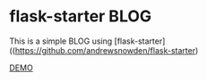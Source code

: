 flask-starter BLOG
==================

This is a simple BLOG using [flask-starter]((https://github.com/andrewsnowden/flask-starter)

[DEMO](http://104.236.39.32/)